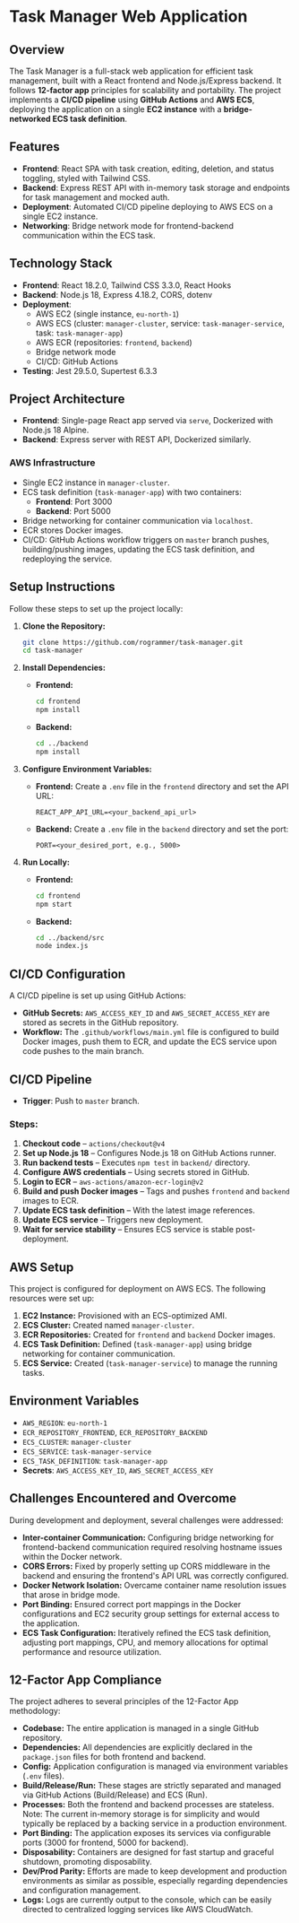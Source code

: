 # Task Manager Web Application

## Overview

The Task Manager is a full-stack web application for efficient task management, built with a React frontend and Node.js/Express backend. It follows **12-factor app** principles for scalability and portability. The project implements a **CI/CD pipeline** using **GitHub Actions** and **AWS ECS**, deploying the application on a single **EC2 instance** with a **bridge-networked ECS task definition**.

## Features

- **Frontend**: React SPA with task creation, editing, deletion, and status toggling, styled with Tailwind CSS.
- **Backend**: Express REST API with in-memory task storage and endpoints for task management and mocked auth.
- **Deployment**: Automated CI/CD pipeline deploying to AWS ECS on a single EC2 instance.
- **Networking**: Bridge network mode for frontend-backend communication within the ECS task.

## Technology Stack

- **Frontend**: React 18.2.0, Tailwind CSS 3.3.0, React Hooks
- **Backend**: Node.js 18, Express 4.18.2, CORS, dotenv
- **Deployment**:
  - AWS EC2 (single instance, `eu-north-1`)
  - AWS ECS (cluster: `manager-cluster`, service: `task-manager-service`, task: `task-manager-app`)
  - AWS ECR (repositories: `frontend`, `backend`)
  - Bridge network mode
  - CI/CD: GitHub Actions
- **Testing**: Jest 29.5.0, Supertest 6.3.3

## Project Architecture

- **Frontend**: Single-page React app served via `serve`, Dockerized with Node.js 18 Alpine.
- **Backend**: Express server with REST API, Dockerized similarly.

### AWS Infrastructure

- Single EC2 instance in `manager-cluster`.
- ECS task definition (`task-manager-app`) with two containers:
  - **Frontend**: Port 3000
  - **Backend**: Port 5000
- Bridge networking for container communication via `localhost`.
- ECR stores Docker images.
- CI/CD: GitHub Actions workflow triggers on `master` branch pushes, building/pushing images, updating the ECS task definition, and redeploying the service.

## Setup Instructions

Follow these steps to set up the project locally:

1.  **Clone the Repository:**

    ```bash
    git clone https://github.com/rogrammer/task-manager.git
    cd task-manager
    ```

2.  **Install Dependencies:**

    - **Frontend:**
      ```bash
      cd frontend
      npm install
      ```
    - **Backend:**
      ```bash
      cd ../backend
      npm install
      ```

3.  **Configure Environment Variables:**

    - **Frontend:** Create a `.env` file in the `frontend` directory and set the API URL:
      ```env
      REACT_APP_API_URL=<your_backend_api_url>
      ```
    - **Backend:** Create a `.env` file in the `backend` directory and set the port:
      ```env
      PORT=<your_desired_port, e.g., 5000>
      ```

4.  **Run Locally:**

    - **Frontend:**
      ```bash
      cd frontend
      npm start
      ```
    - **Backend:**
      ```bash
      cd ../backend/src
      node index.js
      ```

## CI/CD Configuration

A CI/CD pipeline is set up using GitHub Actions:

- **GitHub Secrets:** `AWS_ACCESS_KEY_ID` and `AWS_SECRET_ACCESS_KEY` are stored as secrets in the GitHub repository.
- **Workflow:** The `.github/workflows/main.yml` file is configured to build Docker images, push them to ECR, and update the ECS service upon code pushes to the main branch.

## CI/CD Pipeline

- **Trigger**: Push to `master` branch.

### Steps:

1. **Checkout code** – `actions/checkout@v4`
2. **Set up Node.js 18** – Configures Node.js 18 on GitHub Actions runner.
3. **Run backend tests** – Executes `npm test` in `backend/` directory.
4. **Configure AWS credentials** – Using secrets stored in GitHub.
5. **Login to ECR** – `aws-actions/amazon-ecr-login@v2`
6. **Build and push Docker images** – Tags and pushes `frontend` and `backend` images to ECR.
7. **Update ECS task definition** – With the latest image references.
8. **Update ECS service** – Triggers new deployment.
9. **Wait for service stability** – Ensures ECS service is stable post-deployment.

## AWS Setup

This project is configured for deployment on AWS ECS. The following resources were set up:

1.  **EC2 Instance:** Provisioned with an ECS-optimized AMI.
2.  **ECS Cluster:** Created named `manager-cluster`.
3.  **ECR Repositories:** Created for `frontend` and `backend` Docker images.
4.  **ECS Task Definition:** Defined (`task-manager-app`) using bridge networking for container communication.
5.  **ECS Service:** Created (`task-manager-service`) to manage the running tasks.

## Environment Variables

- `AWS_REGION`: `eu-north-1`
- `ECR_REPOSITORY_FRONTEND`, `ECR_REPOSITORY_BACKEND`
- `ECS_CLUSTER`: `manager-cluster`
- `ECS_SERVICE`: `task-manager-service`
- `ECS_TASK_DEFINITION`: `task-manager-app`
- **Secrets**: `AWS_ACCESS_KEY_ID`, `AWS_SECRET_ACCESS_KEY`

## Challenges Encountered and Overcome

During development and deployment, several challenges were addressed:

- **Inter-container Communication:** Configuring bridge networking for frontend-backend communication required resolving hostname issues within the Docker network.
- **CORS Errors:** Fixed by properly setting up CORS middleware in the backend and ensuring the frontend's API URL was correctly configured.
- **Docker Network Isolation:** Overcame container name resolution issues that arose in bridge mode.
- **Port Binding:** Ensured correct port mappings in the Docker configurations and EC2 security group settings for external access to the application.
- **ECS Task Configuration:** Iteratively refined the ECS task definition, adjusting port mappings, CPU, and memory allocations for optimal performance and resource utilization.

## 12-Factor App Compliance

The project adheres to several principles of the 12-Factor App methodology:

- **Codebase:** The entire application is managed in a single GitHub repository.
- **Dependencies:** All dependencies are explicitly declared in the `package.json` files for both frontend and backend.
- **Config:** Application configuration is managed via environment variables (`.env` files).
- **Build/Release/Run:** These stages are strictly separated and managed via GitHub Actions (Build/Release) and ECS (Run).
- **Processes:** Both the frontend and backend processes are stateless. Note: The current in-memory storage is for simplicity and would typically be replaced by a backing service in a production environment.
- **Port Binding:** The application exposes its services via configurable ports (3000 for frontend, 5000 for backend).
- **Disposability:** Containers are designed for fast startup and graceful shutdown, promoting disposability.
- **Dev/Prod Parity:** Efforts are made to keep development and production environments as similar as possible, especially regarding dependencies and configuration management.
- **Logs:** Logs are currently output to the console, which can be easily directed to centralized logging services like AWS CloudWatch.
